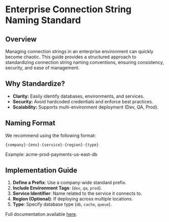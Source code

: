 # Enterprise Connection String Naming Standard

## Overview
Managing connection strings in an enterprise environment can quickly become chaotic. This guide provides a structured approach to standardizing connection string naming conventions, ensuring consistency, security, and ease of management.

## Why Standardize?
-  **Clarity:** Easily identify databases, environments, and services.
-  **Security:** Avoid hardcoded credentials and enforce best practices.
-  **Scalability:** Supports multi-environment deployment (Dev, QA, Prod).

## Naming Format
We recommend using the following format:

`{company}-{env}-{service}-{region}-{type}`

Example:
acme-prod-payments-us-east-db

## Implementation Guide
1. **Define a Prefix**: Use a company-wide standard prefix.  
2. **Include Environment Tags**: (`dev`, `qa`, `prod`).  
3. **Service Identifier**: Name related to the service it connects to.  
4. **Region (Optional)**: If deploying across multiple locations.  
5. **Type**: Specify database type (`db`, `cache`, `queue`).  

Full documentation available [here](./docs/Enterprise-Connection-String-Guide.pdf).

